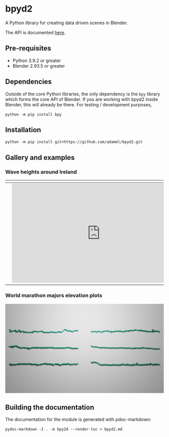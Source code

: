 # bpyd2

A Python library for creating data driven scenes in Blender.

The API is documented [here](bpyd2.md).

## Pre-requisites

  - Python 3.9.2 or greater
  - Blender 2.93.5 or greater
  
## Dependencies

Outside of the core Python libraries, the only dependency is the `bpy` library which forms the core API of Blender. If you are working with bpyd2 inside Blender, this will already be there. For testing / development purposes,

```Shell
python -m pip install bpy
```

## Installation

```Shell
python -m pip install git+https://github.com/adamml/bpyd2.git
```

## Gallery and examples

### Wave heights around Ireland

|[]()| |
|----|----|
|![Wave heights around Ireland](./gallery/wave_and_weather_buoys.png) | <iframe width="560" height="315" src="https://www.youtube.com/embed/4Z14M2PZc9U" title="YouTube video player" frameborder="0" allow="accelerometer; autoplay; clipboard-write; encrypted-media; gyroscope; picture-in-picture" allowfullscreen></iframe> |

### World marathon majors elevation plots

![World Marathon Majors elevation](./gallery/abott_wmm.png)

## Building the documentation

The documentation for the module is generated with pdoc-markdown:

```Shell
pydoc-markdown -I . -m bpy2d --render-toc > bpyd2.md
```